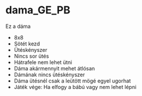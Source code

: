 # dama_GE_PB
Ez a dáma
- 8x8
- Sötét kezd
- Ütéskényszer
- Nincs sor ütés
- Hátrafele nem lehet ütni
- Dáma akármennyit mehet átlósan
- Dámának nincs ütéskényszer
- Dáma ütésnél csak a leütött mögé egyel ugorhat
- Játék vége: Ha elfogy a bábú vagy nem lehet lépni
